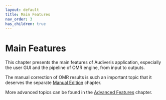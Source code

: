 ```yaml
---
layout: default
title: Main Features
nav_order: 3
has_children: true
---
```

# Main Features

This chapter presents the main features of Audiveris application, especially the user GUI and the
pipeline of OMR engine, from input to outputs.

The manual correction of OMR results is such an important topic that it deserves the separate
[Manual Edition](../edition/README.md) chapter.

More advanced topics can be found in the [Advanced Features](../advanced/README.md) chapter.
